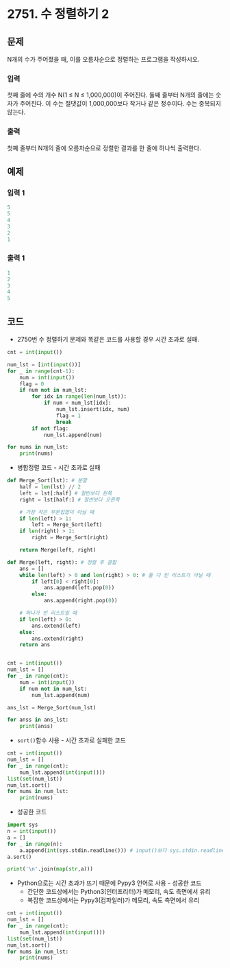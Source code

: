 # 2751. 수 정렬하기 2



## 문제

N개의 수가 주어졌을 때, 이를 오름차순으로 정렬하는 프로그램을 작성하시오.



### 입력

첫째 줄에 수의 개수 N(1 ≤ N ≤ 1,000,000)이 주어진다. 둘째 줄부터 N개의 줄에는 숫자가 주어진다. 이 수는 절댓값이 1,000,000보다 작거나 같은 정수이다. 수는 중복되지 않는다.

### 출력

첫째 줄부터 N개의 줄에 오름차순으로 정렬한 결과를 한 줄에 하나씩 출력한다.



## 예제

### 입력 1

```python
5
5
4
3
2
1
```

### 출력 1

```python
1
2
3
4
5
```





## 코드

- 2750번 수 정렬하기 문제와 똑같은 코드를 사용할 경우 시간 초과로 실패.

```python
cnt = int(input())

num_lst = [int(input())]
for _ in range(cnt-1):
    num = int(input())
    flag = 0
    if num not in num_lst:
        for idx in range(len(num_lst)):
            if num < num_lst[idx]:
                num_lst.insert(idx, num)
                flag = 1
                break
        if not flag:
            num_lst.append(num)

for nums in num_lst:
    print(nums)
```



- 병합정렬 코드 - 시간 초과로 실패

```python
def Merge_Sort(lst): # 분할
    half = len(lst) // 2
    left = lst[:half] # 절반보다 왼쪽
    right = lst[half:] # 절반보다 오른쪽

    # 가장 작은 부분집합이 아닐 때
    if len(left) > 1:
        left = Merge_Sort(left)
    if len(right) > 1:
        right = Merge_Sort(right)

    return Merge(left, right)

def Merge(left, right): # 정렬 후 결합
    ans = []
    while len(left) > 0 and len(right) > 0: # 둘 다 빈 리스트가 아닐 때
        if left[0] < right[0]:
            ans.append(left.pop(0))
        else:
            ans.append(right.pop(0))

    # 하나가 빈 리스트일 때
    if len(left) > 0:
        ans.extend(left)
    else:
        ans.extend(right)
    return ans


cnt = int(input())
num_lst = []
for _ in range(cnt):
    num = int(input())
    if num not in num_lst:
        num_lst.append(num)

ans_lst = Merge_Sort(num_lst)

for anss in ans_lst:
    print(anss)
```



- `sort()`함수 사용 - 시간 초과로 실패한 코드

```python
cnt = int(input())
num_lst = []
for _ in range(cnt):
    num_lst.append(int(input()))
list(set(num_lst))
num_lst.sort()
for nums in num_lst:
    print(nums)
```



- 성공한 코드

```python
import sys
n = int(input()) 
a = []
for _ in range(n):
    a.append(int(sys.stdin.readline())) # input()보다 sys.stdin.readline()이 시간 절약
a.sort()

print('\n'.join(map(str,a)))
```



- Python으로는 시간 초과가 뜨기 때문에 Pypy3 언어로 사용 - 성공한 코드
  - 간단한 코드상에서는 Python3(인터프리터)가 메모리, 속도 측면에서 유리
  - 복잡한 코드상에서는 Pypy3(컴파일러)가 메모리, 속도 측면에서 유리

```python
cnt = int(input())
num_lst = []
for _ in range(cnt):
    num_lst.append(int(input()))
list(set(num_lst))
num_lst.sort()
for nums in num_lst:
    print(nums)
```





